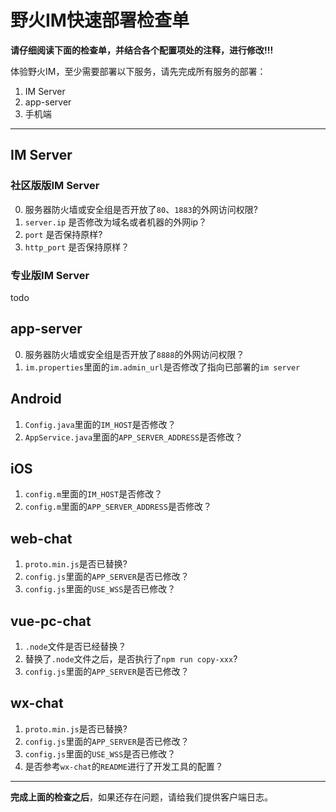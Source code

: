 #  野火IM快速部署检查单

**请仔细阅读下面的检查单，并结合各个配置项处的注释，进行修改!!!**

体验野火IM，至少需要部署以下服务，请先完成所有服务的部署：

1. IM Server
2. app-server
3. 手机端

------

## IM Server

### 社区版版IM Server
0. 服务器防火墙或安全组是否开放了```80```、```1883```的外网访问权限?
1. ```server.ip``` 是否修改为域名或者机器的外网ip？
2. ```port``` 是否保持原样?
3. ```http_port``` 是否保持原样？

### 专业版IM Server
todo

## app-server
0. 服务器防火墙或安全组是否开放了```8888```的外网访问权限？
1. ```im.properties```里面的```im.admin_url```是否修改了指向已部署的```im server```

## Android
1. ```Config.java```里面的```IM_HOST```是否修改？
2. ```AppService.java```里面的```APP_SERVER_ADDRESS```是否修改？

## iOS
1. ```config.m```里面的```IM_HOST```是否修改？
2. ```config.m```里面的```APP_SERVER_ADDRESS```是否修改？

## web-chat
1. ```proto.min.js```是否已替换?
2. ```config.js```里面的```APP_SERVER```是否已修改？
3. ```config.js```里面的```USE_WSS```是否已修改？

## vue-pc-chat
1. ```.node```文件是否已经替换？
2. 替换了```.node```文件之后，是否执行了```npm run copy-xxx```?
3. ```config.js```里面的```APP_SERVER```是否已修改？

## wx-chat
1. ```proto.min.js```是否已替换?
2. ```config.js```里面的```APP_SERVER```是否已修改？
3. ```config.js```里面的```USE_WSS```是否已修改？
4. 是否参考```wx-chat```的```README```进行了开发工具的配置？

---------
**完成上面的检查之后**，如果还存在问题，请给我们提供客户端日志。
